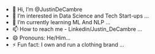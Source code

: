 - 👋 Hi, I’m @JustinDeCambre
- 👀 I’m interested in Data Science and Tech Start-ups ...
- 🌱 I’m currently learning ML And NLP ...
- 📫 How to reach me - Linkedin/Justin_DeCambre ...
- 😄 Pronouns: He/Him...
- ⚡ Fun fact: I own and run a clothing brand ...

<!---
JustinDeCambre/JustinDeCambre is a ✨ special ✨ repository because its `README.md` (this file) appears on your GitHub profile.
You can click the Preview link to take a look at your changes.
--->

